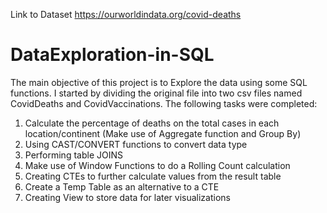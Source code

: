 Link to Dataset  https://ourworldindata.org/covid-deaths
# DataExploration-in-SQL

The main objective of this project is to Explore the data using some SQL functions.
I started by dividing the original file into two csv files named CovidDeaths and CovidVaccinations.
The following tasks were completed:
1.	Calculate the percentage of deaths on the total cases in each location/continent (Make use of Aggregate function and Group By)
2.	Using CAST/CONVERT functions to convert data type
3.	Performing table JOINS
4.	Make use of Window Functions to do a Rolling Count calculation
5.	Creating CTEs to further calculate values from the result table 
6.	Create a Temp Table as an alternative to a CTE
7.	Creating View to store data for later visualizations
